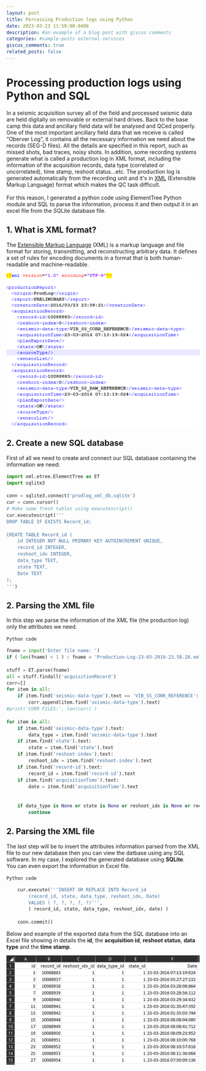 ```yaml
---
layout: post
title: Porcessing Production logs using Python
date: 2023-03-23 11:59:00-0400
description: #an example of a blog post with giscus comments
categories: #sample-posts external-services
giscus_comments: true
related_posts: false
---
```


# Processing production logs using Python and SQL

In a seismic acquisition survey all of the field and processed seismic data are held digitally on removable or external hard drives. Back to the base camp this data and ancillary field data will be analysed and QCed properly.
One of the most important ancillary field data that we receive is called “Oberver Log”, it contains all the necessary information we need about the records (SEG-D files). All the details are specified in this report, such as missed shots, bad traces, noisy shots. In addition, some recording systems generate what is called a production log in XML format, including the information of the acquisition records, data type (correlated or uncorrelated), time stamp, reshoot status...etc.
The production log is generated automatically from the recording unit and it's in [XML](https://docs.python.org/3/library/xml.etree.elementtree.html) (Extensible Markup Language) format which makes the QC task difficult.<br>
<br>
For this reason, I generated a python code using ElementTree Python module and SQL to parse the information, process it and then output it in an excel file from the SQLite database file.

## **1. What is XML format?**
The [Extensible Markup Language](https://en.wikipedia.org/wiki/XML#:~:text=Extensible%20Markup%20Language%20(XML)%20is,%2Dreadable%20and%20machine%2Dreadable) (XML) is a markup language and file format for storing, transmitting, and reconstructing arbitrary data. It defines a set of rules for encoding documents in a format that is both human-readable and machine-readable.

<p align="center">
    <img src=./assets/img/xml.png class="center">
</p>

## **2. Create a new SQL database**
First of all we need to create and connect our SQL database containing the information we need:
```python
import xml.etree.ElementTree as ET
import sqlite3

conn = sqlite3.connect('prodlog_xml_db.sqlite')
cur = conn.cursor()
# Make some fresh tables using executescript()
cur.executescript('''
DROP TABLE IF EXISTS Record_id;

CREATE TABLE Record_id (
    id INTEGER NOT NULL PRIMARY KEY AUTOINCREMENT UNIQUE,
    record_id INTEGER,
    reshoot_idx INTEGER,
    data_type TEXT,
    state TEXT,
    Date TEXT
);
''')
```

## **2. Parsing the XML file**
In this step we parse the information of the XML file (the production log) only the attributes we need.<br>

`Python code`

```python
fname = input('Enter file name: ')
if ( len(fname) < 1 ) : fname = 'Production-Log-23-03-2016-23.58.20.xml'

stuff = ET.parse(fname)
all = stuff.findall('acquisitionRecord')
corr=[]
for item in all:
    if item.find('seismic-data-type').text == 'VIB_SS_CORR_REFERENCE':
        corr.append(item.find('seismic-data-type').text)
#print('CORR FILES:', len(corr) )

for item in all:
    if item.find('seismic-data-type').text:
        data_type = item.find('seismic-data-type').text
    if item.find('state').text:
        state = item.find('state').text
    if item.find('reshoot-index').text:
        reshoot_idx = item.find('reshoot-index').text
    if item.find('record-id').text:
        record_id = item.find('record-id').text
    if item.find('acquisitionTime').text:
        date = item.find('acquisitionTime').text   


    if data_type is None or state is None or reshoot_idx is None or record_id is None or date is None:
        continue
```

## **2. Parsing the XML file**

The last step will be to insert the attributes information parsed from the XML file to our new database then you can view the datbase using any SQL software. In my case, I explored the generated database using **SQLite**.<br>
You can even export the information in Excel file.

`Python code`

```python
    cur.execute('''INSERT OR REPLACE INTO Record_id
        (record_id, state, data_type, reshoot_idx, Date)
        VALUES ( ?, ?, ?, ?, ?)''',
        ( record_id, state, data_type, reshoot_idx, date) )

    conn.commit()
```
Below and example of the exported data from the SQL database into an Excel file showing in details the **id**, the **acquisition id**, **reshoot status**, **data type** and the **time stamp**.

<p align="center">
    <img src=./images/excel.png class="center">
</p>






